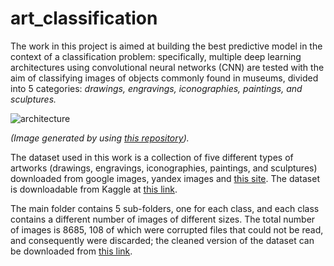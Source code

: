# art_classification

The work in this project is aimed at building the best predictive model in the context of a classification problem: specifically, multiple deep learning architectures using convolutional neural networks (CNN) are tested with the aim of classifying images of objects commonly found in museums, divided into 5 categories: *drawings, engravings, iconographies, paintings, and sculptures.*


![architecture](https://i.ibb.co/mTMTfsy/architecture.png)

*(Image generated by using [this repository](https://github.com/HarisIqbal88/PlotNeuralNet)).*

The dataset used in this work is a collection of five different types of artworks (drawings, engravings, iconographies, paintings, and sculptures) downloaded from google images, yandex images and [this site](https://rusmuseumvrm.ru/collections/index.php?lang=en).
The dataset is downloadable from Kaggle at [this link](https://www.kaggle.com/thedownhill/art-images-drawings-painting-sculpture-engraving).

The main folder contains 5 sub-folders, one for each class, and each class contains a different number of images of different sizes.
The total number of images is 8685, 108 of which were corrupted files that could not be read, and consequently were discarded; the cleaned version of the dataset can be downloaded from [this link](https://drive.google.com/drive/folders/1CAfhTejZeS2moWcM7CtxtvthnODQDXXu).
